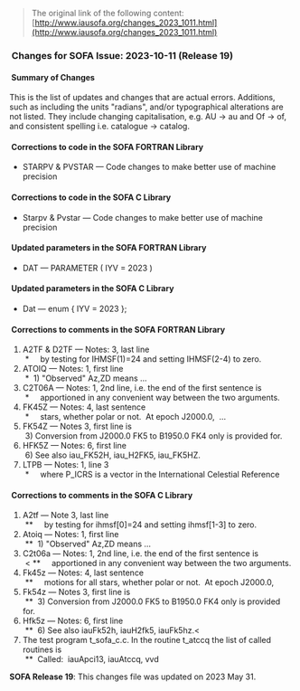 > The original link of the following content: [http://www.iausofa.org/changes_2023_1011.html](http://www.iausofa.org/changes_2023_1011.html)
<div id="textbox">

<h3>&nbsp;Changes for SOFA Issue: 2023-10-11 (Release 19)</h3>

<h4>&nbsp;Summary of Changes</h4>

<p>This is the list of updates and changes that are actual errors. Additions, such as including the units "radians", and/or
typographical alterations are not listed. They include changing capitalisation, e.g. AU -&gt; au and Of -&gt; of, and consistent
spelling i.e. catalogue -&gt; catalog.</p>

<h4>&nbsp;Corrections to code in the SOFA FORTRAN Library</h4>

<ul>

<li class="list">STARPV &amp; PVSTAR — Code changes to make better use of machine precision

</li></ul>
  
<h4>&nbsp;Corrections to code in the SOFA C Library</h4>
  
<ul>

<li class="list">Starpv &amp; Pvstar — Code changes to make better use of machine precision

</li></ul>

<h4>&nbsp;Updated parameters in the SOFA FORTRAN Library</h4>

<ul>

<li class="list">DAT — PARAMETER ( IYV = 2023 )

</li></ul>

<h4>&nbsp;Updated parameters in the SOFA C Library</h4>

<ul>

<li class="list">Dat — enum { IYV = 2023 };

</li></ul>

<h4>&nbsp;Corrections to  comments in the SOFA FORTRAN Library</h4>

<ol>

<li class="list">A2TF &amp; D2TF — Notes: 3, last line <br>
<span style="white-space: pre-wrap"> *     by testing for IHMSF(1)=24 and setting IHMSF(2-4) to zero.</span>

</li><li class="list">ATOIQ — Notes: 1, first line <br>
<span style="white-space: pre-wrap"> *  1) "Observed" Az,ZD means ...</span>

</li><li class="list">C2T06A — Notes: 1, 2nd line, i.e. the end of the first sentence is <br>
<span style="white-space: pre-wrap"> *     apportioned in any convenient way between the two arguments.</span>

</li><li class="list">FK45Z — Notes: 4, last sentence <br>
<span style="white-space: pre-wrap"> *     stars, whether polar or not.  At epoch J2000.0,  ...</span>

</li><li class="list">FK54Z — Notes 3, first line is <br>
<span style="white-space: pre-wrap"> 3) Conversion from J2000.0 FK5 to B1950.0 FK4 only is provided for.</span>

</li><li class="list">HFK5Z — Notes: 6, first line <br>
<span style="white-space: pre-wrap"> 6) See also iau_FK52H, iau_H2FK5, iau_FK5HZ.</span>

</li><li class="list">LTPB — Notes: 1, line 3 <br>
<span style="white-space: pre-wrap"> *     where P_ICRS is a vector in the International Celestial Reference</span>

</li></ol>

<h4>&nbsp;Corrections to comments in the SOFA C Library</h4>

<ol>

<li class="list">A2tf — Note 3, last line <br>
<span style="white-space: pre-wrap"> **     by testing for ihmsf[0]=24 and setting ihmsf[1-3] to zero.</span>

</li><li class="list">Atoiq — Notes: 1, first line <br>
<span style="white-space: pre-wrap"> **  1) "Observed" Az,ZD means ...</span>

</li><li class="list">C2t06a — Notes: 1, 2nd line, i.e. the end of the first sentence is <br>
<span style="white-space: pre-wrap"> &lt; **     apportioned in any convenient way between the two arguments.</span>

</li><li class="list">Fk45z — Notes: 4, last sentence <br>
<span style="white-space: pre-wrap"> **     motions for all stars, whether polar or not.  At epoch J2000.0,</span>

</li><li class="list">Fk54z — Notes 3, first line is <br>
<span style="white-space: pre-wrap"> **  3) Conversion from J2000.0 FK5 to B1950.0 FK4 only is provided for.</span>

</li><li class="list">Hfk5z — Notes: 6, first line <br>
<span style="white-space: pre-wrap"> **  6) See also iauFk52h, iauH2fk5, iauFk5hz.&lt;</span>
 
</li><li class="list">The test program t_sofa_c.c. In the routine t_atccq the list of called routines is<br>
<span style="white-space: pre-wrap"> **  Called:  iauApci13, iauAtccq, vvd</span>

</li></ol>

<p><b>SOFA Release 19</b>: This changes file was updated on 2023 May 31.</p>

</div>